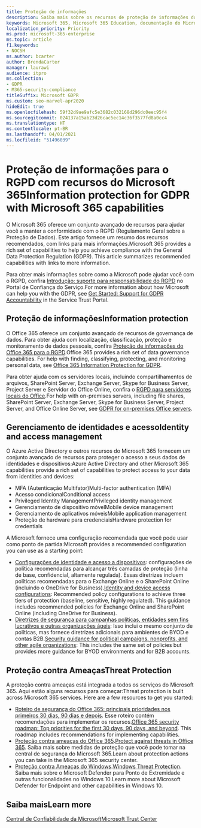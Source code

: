 ```yaml
---
title: Proteção de informações
description: Saiba mais sobre os recursos de proteção de informações do Microsoft 365 para a Regulamentação Geral de Proteção de Dados (RGPD).
keywords: Microsoft 365, Microsoft 365 Education, documentação do Microsoft 365, RGPD
localization_priority: Priority
ms.prod: microsoft-365-enterprise
ms.topic: article
f1.keywords:
- NOCSH
ms.author: bcarter
author: BrendaCarter
manager: laurawi
audience: itpro
ms.collection:
- GDPR
- M365-security-compliance
titleSuffix: Microsoft GDPR
ms.custom: seo-marvel-apr2020
hideEdit: true
ms.openlocfilehash: 59f32d9ae9afc5e3682c032168d296dc0eec95f4
ms.sourcegitcommit: 024137a15ab23d26cac5ec14c36f3577fd8a0cc4
ms.translationtype: HT
ms.contentlocale: pt-BR
ms.lasthandoff: 04/01/2021
ms.locfileid: "51496039"
---
```

# <a name="information-protection-for-gdpr-with-microsoft-365-capabilities"></a><span data-ttu-id="1c3ea-104">Proteção de informações para o RGPD com recursos do Microsoft 365</span><span class="sxs-lookup"><span data-stu-id="1c3ea-104">Information protection for GDPR with Microsoft 365 capabilities</span></span>

<span data-ttu-id="1c3ea-p101">O Microsoft 365 oferece um conjunto avançado de recursos para ajudar você a manter a conformidade com o RGPD (Regulamento Geral sobre a Proteção de Dados). Este artigo fornece um resumo dos recursos recomendados, com links para mais informações.</span><span class="sxs-lookup"><span data-stu-id="1c3ea-p101">Microsoft 365 provides a rich set of capabilities to help you achieve compliance with the General Data Protection Regulation (GDPR). This article summarizes recommended capabilities with links to more information.</span></span>

<span data-ttu-id="1c3ea-107">Para obter mais informações sobre como a Microsoft pode ajudar você com o RGPD, confira [Introdução: suporte para responsabilidade do RGPD](https://servicetrust.microsoft.com/ViewPage/GDPRGetStarted) no Portal de Confiança do Serviço.</span><span class="sxs-lookup"><span data-stu-id="1c3ea-107">For more information about how Microsoft can help you with the GDPR, see [Get Started: Support for GDPR Accountability](https://servicetrust.microsoft.com/ViewPage/GDPRGetStarted) in the Service Trust Portal.</span></span>

## <a name="information-protection"></a><span data-ttu-id="1c3ea-108">Proteção de informações</span><span class="sxs-lookup"><span data-stu-id="1c3ea-108">Information protection</span></span>

<span data-ttu-id="1c3ea-p102">O Office 365 oferece um conjunto avançado de recursos de governança de dados. Para obter ajuda com localização, classificação, proteção e monitoramento de dados pessoais, confira [Proteção de informações do Office 365 para o RGPD](/microsoft-365/compliance/office-365-information-protection-for-gdpr).</span><span class="sxs-lookup"><span data-stu-id="1c3ea-p102">Office 365 provides a rich set of data governance capabilities. For help with finding, classifying, protecting, and monitoring personal data, see [Office 365 Information Protection for GDPR](/microsoft-365/compliance/office-365-information-protection-for-gdpr).</span></span>

<span data-ttu-id="1c3ea-111">Para obter ajuda com os servidores locais, incluindo compartilhamentos de arquivos, SharePoint Server, Exchange Server, Skype for Business Server, Project Server e Servidor do Office Online, confira o [RGPD para servidores locais do Office](/microsoft-365/compliance/gdpr-for-office-servers).</span><span class="sxs-lookup"><span data-stu-id="1c3ea-111">For help with on-premises servers, including file shares, SharePoint Server, Exchange Server, Skype for Business Server, Project Server, and Office Online Server, see [GDPR for on-premises Office servers](/microsoft-365/compliance/gdpr-for-office-servers).</span></span> 

## <a name="identity-and-access-management"></a><span data-ttu-id="1c3ea-112">Gerenciamento de identidades e acesso</span><span class="sxs-lookup"><span data-stu-id="1c3ea-112">Identity and access management</span></span>

<span data-ttu-id="1c3ea-113">O Azure Active Directory e outros recursos do Microsoft 365 fornecem um conjunto avançado de recursos para proteger o acesso a seus dados de identidades e dispositivos:</span><span class="sxs-lookup"><span data-stu-id="1c3ea-113">Azure Active Directory and other Microsoft 365 capabilities provide a rich set of capabilities to protect access to your data from identities and devices:</span></span>

- <span data-ttu-id="1c3ea-114">MFA (Autenticação Multifator)</span><span class="sxs-lookup"><span data-stu-id="1c3ea-114">Multi-factor authentication (MFA)</span></span>
- <span data-ttu-id="1c3ea-115">Acesso condicional</span><span class="sxs-lookup"><span data-stu-id="1c3ea-115">Conditional access</span></span>
- <span data-ttu-id="1c3ea-116">Privileged Identity Management</span><span class="sxs-lookup"><span data-stu-id="1c3ea-116">Privileged identity management</span></span>
- <span data-ttu-id="1c3ea-117">Gerenciamento de dispositivo móvel</span><span class="sxs-lookup"><span data-stu-id="1c3ea-117">Mobile device management</span></span>
- <span data-ttu-id="1c3ea-118">Gerenciamento de aplicativos móveis</span><span class="sxs-lookup"><span data-stu-id="1c3ea-118">Mobile application management</span></span>
- <span data-ttu-id="1c3ea-119">Proteção de hardware para credenciais</span><span class="sxs-lookup"><span data-stu-id="1c3ea-119">Hardware protection for credentials</span></span>

<span data-ttu-id="1c3ea-120">A Microsoft fornece uma configuração recomendada que você pode usar como ponto de partida:</span><span class="sxs-lookup"><span data-stu-id="1c3ea-120">Microsoft provides a recommended configuration you can use as a starting point:</span></span>

- <span data-ttu-id="1c3ea-p103">[Configurações de identidade e acesso a dispositivos](/microsoft-365/security/office-365-security/microsoft-365-policies-configurations): configurações de política recomendadas para alcançar três camadas de proteção (linha de base, confidencial, altamente regulada). Essas diretrizes incluem políticas recomendadas para o Exchange Online e o SharePoint Online (incluindo o OneDrive for Business).</span><span class="sxs-lookup"><span data-stu-id="1c3ea-p103">[Identity and device access configurations](/microsoft-365/security/office-365-security/microsoft-365-policies-configurations): Recommended policy configurations to achieve three tiers of protection (baseline, sensitive, highly regulated). This guidance includes recommended policies for Exchange Online and SharePoint Online (including OneDrive for Business).</span></span>
- <span data-ttu-id="1c3ea-123">[Diretrizes de segurança para campanhas políticas, entidades sem fins lucrativos e outras organizações ágeis](/microsoft-365/security/office-365-security/microsoft-security-guidance-for-political-campaigns-nonprofits-and-other-agile-o): Isso inclui o mesmo conjunto de políticas, mas fornece diretrizes adicionais para ambientes de BYOD e contas B2B.</span><span class="sxs-lookup"><span data-stu-id="1c3ea-123">[Security guidance for political campaigns, nonprofits, and other agile organizations](/microsoft-365/security/office-365-security/microsoft-security-guidance-for-political-campaigns-nonprofits-and-other-agile-o): This includes the same set of policies but provides more guidance for BYOD environments and for B2B accounts.</span></span>

## <a name="threat-protection"></a><span data-ttu-id="1c3ea-124">Proteção contra Ameaças</span><span class="sxs-lookup"><span data-stu-id="1c3ea-124">Threat Protection</span></span>

<span data-ttu-id="1c3ea-p104">A proteção contra ameaças está integrada a todos os serviços do Microsoft 365. Aqui estão alguns recursos para começar:</span><span class="sxs-lookup"><span data-stu-id="1c3ea-p104">Threat protection is built across Microsoft 365 services. Here are a few resources to get you started:</span></span>

- <span data-ttu-id="1c3ea-p105">[Roteiro de segurança do Office 365: principais prioridades nos primeiros 30 dias, 90 dias e depois](/microsoft-365/security/office-365-security/security-roadmap). Esse roteiro contém recomendações para implementar os recursos.</span><span class="sxs-lookup"><span data-stu-id="1c3ea-p105">[Office 365 security roadmap: Top priorities for the first 30 days, 90 days, and beyond](/microsoft-365/security/office-365-security/security-roadmap). This roadmap includes recommendations for implementing capabilities.</span></span> 
- <span data-ttu-id="1c3ea-129">[Proteção contra ameaças do Office 365](/microsoft-365/security/office-365-security/protect-against-threats).</span><span class="sxs-lookup"><span data-stu-id="1c3ea-129">[Protect against threats in Office 365](/microsoft-365/security/office-365-security/protect-against-threats).</span></span> <span data-ttu-id="1c3ea-130">Saiba mais sobre medidas de proteção que você pode tomar na central de segurança do Microsoft 365.</span><span class="sxs-lookup"><span data-stu-id="1c3ea-130">Learn about protection actions you can take in the Microsoft 365 security center.</span></span>
- <span data-ttu-id="1c3ea-131">[Proteção contra Ameaças do Windows](/windows/security/threat-protection/).</span><span class="sxs-lookup"><span data-stu-id="1c3ea-131">[Windows Threat Protection](/windows/security/threat-protection/).</span></span> <span data-ttu-id="1c3ea-132">Saiba mais sobre o Microsoft Defender para Ponto de Extremidade e outras funcionalidades no Windows 10.</span><span class="sxs-lookup"><span data-stu-id="1c3ea-132">Learn more about Microsoft Defender for Endpoint and other capabilities in Windows 10.</span></span>

## <a name="learn-more"></a><span data-ttu-id="1c3ea-133">Saiba mais</span><span class="sxs-lookup"><span data-stu-id="1c3ea-133">Learn more</span></span>

[<span data-ttu-id="1c3ea-134">Central de Confiabilidade da Microsoft</span><span class="sxs-lookup"><span data-stu-id="1c3ea-134">Microsoft Trust Center</span></span>](https://www.microsoft.com/trust-center/privacy/gdpr-overview)
